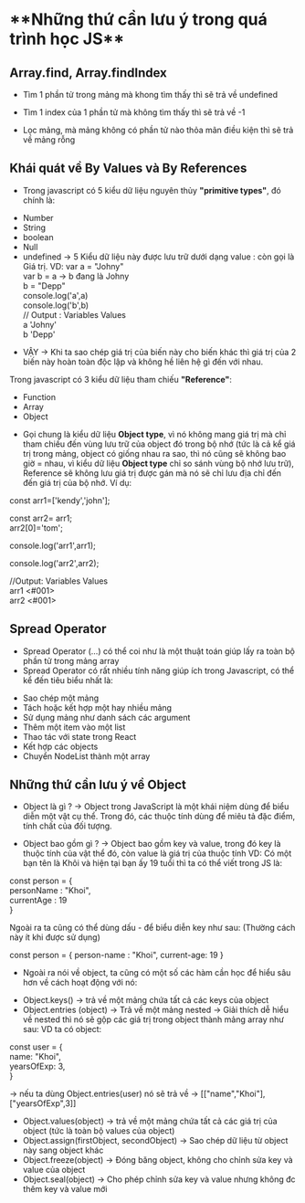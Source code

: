 
<h1>**Những thứ cần lưu ý trong quá trình học JS**</h1>

## Array.find, Array.findIndex
- Tìm 1 phần tử trong mảng mà khong tìm thấy thì sẽ trả về undefined

- Tìm 1 index của 1 phần tử mà không tìm thấy thì sẽ trả về -1

- Lọc mảng, mà mảng không có phần tử nào thỏa mãn điều kiện thì sẽ trả về mảng rỗng

## Khái quát về By Values và By References
- Trong javascript có 5 kiểu dữ liệu nguyên thủy **"primitive types"**, đó chính là:
+ Number
+ String
+ boolean
+ Null
+ undefined
-> 5 Kiểu dữ liệu này được lưu trữ dưới dạng value : còn gọi là Giá trị.
VD:
var a = "Johny"<br/>
var b = a -> b đang là Johny<br/>
b = "Depp"<br/>
console.log('a',a)<br/>
console.log('b',b)<br/>
// Output :
Variables	Values<br/>
    a	    'Johny'<br/>
    b	    'Depp'<br/>

* VẬY -> Khi ta sao chép giá trị của biến này cho biến khác thì giá trị của 2 biến này hoàn toàn độc lập và không hề liên hệ gì đến với nhau.

Trong javascript có 3 kiểu dữ liệu tham chiếu **"Reference"**:
+ Function
+ Array
+ Object
- Gọi chung là kiểu dữ liệu **Object type**, vì nó không mang giá trị mà chỉ tham chiếu đến vùng lưu trữ của object đó trong bộ nhớ (tức là cả kể giá trị trong mảng, object có giống nhau ra sao, thì nó cũng sẽ không bao giờ = nhau, vì kiểu dữ liệu **Object type** chỉ so sánh vùng bộ nhớ lưu trữ), Reference sẽ không lưu giá trị được gán mà nó sẽ chỉ lưu địa chỉ đến đến giá trị của bộ nhớ. Ví dụ:

const arr1=['kendy','john'];

const arr2= arr1;<br/>
arr2[0]='tom';<br/>

console.log('arr1',arr1);<br/>

console.log('arr2',arr2);<br/>

//Output:
Variables	Values<br/>
   arr1	    <#001><br/>
   arr2	    <#001><br/>

## Spread Operator

- Spread Operator (...) có thể coi như là một thuật toán giúp lấy ra toàn bộ phần tử trong mảng array
- Spread Operator có rất nhiều tính năng giúp ích trong Javascript, có thể kể đến tiêu biểu nhất là:
+ Sao chép một mảng
+ Tách hoặc kết hợp một hay nhiều mảng
+ Sử dụng mảng như danh sách các argument
+ Thêm một item vào một list
+ Thao tác với state trong React
+ Kết hợp các objects
+ Chuyển NodeList thành một array

## Những thứ cần lưu ý về Object

- Object là gì ?
-> Object trong JavaScript là một khái niệm dùng để biểu diễn một vật cụ thể. Trong đó, các thuộc tính dùng để miêu tả đặc điểm, tính chất của đối tượng.

- Object bao gồm gì ?
-> Object bao gồm key và value, trong đó key là thuộc tính của vật thể đó, còn value là giá trị của thuộc tính
VD: Có một bạn tên là Khôi và hiện tại bạn ấy 19 tuổi thì ta có thể viết trong JS là:

const person = { <br/>
    personName : "Khoi",<br/>
    currentAge : 19<br/>
}

Ngoài ra ta cũng có thể dùng dấu - để biểu diễn key như sau: (Thường cách này ít khi được sử dụng)

const person = {
    person-name : "Khoi",
    current-age: 19
}

- Ngoài ra nói về object, ta cũng có một số các hàm cần học để hiểu sâu hơn về cách hoạt động với nó:
+ Object.keys() -> trả về một mảng chứa tất cả các keys của object 
+ Object.entries (object) -> Trả về một mảng nested
-> Giải thích dễ hiểu về nested thì nó sẽ gộp các giá trị trong object thành mảng array như sau:
VD ta có object:

const user = { <br/>
    name: "Khoi", <br/>
    yearsOfExp: 3, <br/>
}<br/>

-> nếu ta dùng Object.entries(user) nó sẽ trả về -> [["name","Khoi"],["yearsOfExp",3]]

+ Object.values(object) -> trả về một mảng chứa tất cả các giá trị của object (tức là toàn bộ values của object)
+ Object.assign(firstObject, secondObject) -> Sao chép dữ liệu từ object này sang object khác
+ Object.freeze(object) -> Đóng băng object, không cho chỉnh sửa key và value của object
+ Object.seal(object) -> Cho phép chỉnh sửa key và value nhưng không đc thêm key và value mới


